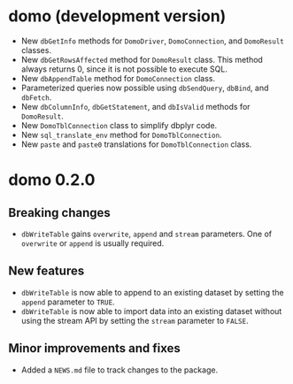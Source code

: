 # domo (development version)

* New `dbGetInfo` methods for `DomoDriver`, `DomoConnection`, and `DomoResult` 
  classes.
* New `dbGetRowsAffected` method for `DomoResult` class. This method always 
  returns 0, since it is not possible to execute SQL.
* New `dbAppendTable` method for `DomoConnection` class.
* Parameterized queries now possible using `dbSendQuery`, `dbBind`, and
  `dbFetch`.
* New `dbColumnInfo`, `dbGetStatement`, and `dbIsValid` methods for 
  `DomoResult`.
* New `DomoTblConnection` class to simplify dbplyr code.
* New `sql_translate_env` method for `DomoTblConnection`.
* New `paste` and `paste0` translations for `DomoTblConnection` class.

# domo 0.2.0

## Breaking changes

* `dbWriteTable` gains `overwrite`, `append` and `stream` parameters. One of 
  `overwrite` or `append` is usually required.
  
## New features

* `dbWriteTable` is now able to append to an existing dataset by setting the
  `append` parameter to `TRUE`.
* `dbWriteTable` is now able to import data into an existing dataset without
  using the stream API by setting the `stream` parameter to `FALSE`.
  
## Minor improvements and fixes

* Added a `NEWS.md` file to track changes to the package.
